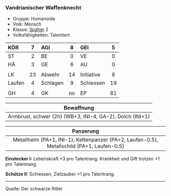 ### Vandrianischer Waffenknecht

- Gruppe: Humanoide
- Volk: Mensch
- Klasse: [Späher](../../grw/charaktere-klasse-spaeher.md) 2
- Volksfähigkeiten: Talentiert

| KÖR    |  7  | AGI      |  8  | GEI        |  5  |
| :----- | :-: | :------- | :-: | :--------- | :-: |
| ST     |  2  | BE       |  0  | VE         |  0  |
| HÄ     |  3  | GE       |  6  | AU         |  0  |
|        |     |          |     |            |     |
| LK     | 23  | Abwehr   | 14  | Initiative |  8  |
| Laufen |  4  | Schlagen |  9  | Schiessen  | 19  |
|        |     |          |     |            |     |
| GH     |  4  | GK       | no  | EP         | 81  |

|                        Bewaffnung                        |
| :------------------------------------------------------: |
| Armbrust, schwer (2h) (WB+3, INI-4, GA-2), Dolch (INI+1) |

|                                         Panzerung                                          |
| :----------------------------------------------------------------------------------------: |
| Metallhelm (PA+1, INI-1), Kettenpanzer (PA+2, Laufen-0.5), Metallschild (PA+1, Laufen-0.5) |

**Einstecker I:** Lebenskraft +3 pro Talentrang. Krankheit und Gift trotzen +1 pro Talentrang.

**Schütze II:** Schiessen, Zielzauber +1 pro Talentrang.

---

Quelle: Der schwarze Ritter
